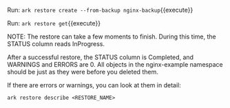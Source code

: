 Run: `ark restore create --from-backup nginx-backup`{{execute}}

Run: `ark restore get`{{execute}}

NOTE: The restore can take a few moments to finish. During this time, the STATUS column reads InProgress.

After a successful restore, the STATUS column is Completed, and WARNINGS and ERRORS are 0. All objects in the nginx-example namespace should be just as they were before you deleted them.

If there are errors or warnings, you can look at them in detail:

`ark restore describe <RESTORE_NAME>`
